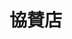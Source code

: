 # 協賛店<br>

<?php
if(count($argv) !== 2){
    echoUsage();
}
$tsv_file = $argv[1];
$row = 1;
if (($handle = fopen($tsv_file, "r")) === FALSE) {
    echoUsage($tsv_file." is not a readable file.");
}
while (($data = fgetcsv($handle, 1000, "\t","\"")) !== FALSE) {
    echo str_replace(array("\r","\n"), "", nl2br("| ".implode($data, " | ")." |"))."\n";
    if($row == 1){
        echo "|".implode(array_fill(0, count($data), ":---------") , "|")."|\n";
    }
    $row++;
}
fclose($handle);

function echoUsage($msg = null){
    echo "Usage: ./tsvToMarkdown.php [target_tsv_file]\n";
    echo "TSV ファイルはUTF8で記載してください。\n";
    echo $msg;
    exit(1);
}
